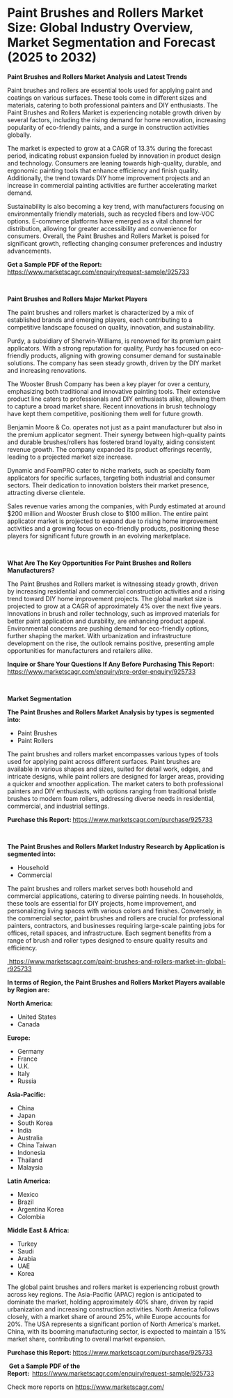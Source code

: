 <p><h1>Paint Brushes and Rollers Market Size: Global Industry Overview, Market Segmentation and Forecast (2025 to 2032)</h1></p><p><strong>Paint Brushes and Rollers Market Analysis and Latest Trends</strong></p>
<p><p>Paint brushes and rollers are essential tools used for applying paint and coatings on various surfaces. These tools come in different sizes and materials, catering to both professional painters and DIY enthusiasts. The Paint Brushes and Rollers Market is experiencing notable growth driven by several factors, including the rising demand for home renovation, increasing popularity of eco-friendly paints, and a surge in construction activities globally.</p><p>The market is expected to grow at a CAGR of 13.3% during the forecast period, indicating robust expansion fueled by innovation in product design and technology. Consumers are leaning towards high-quality, durable, and ergonomic painting tools that enhance efficiency and finish quality. Additionally, the trend towards DIY home improvement projects and an increase in commercial painting activities are further accelerating market demand.</p><p>Sustainability is also becoming a key trend, with manufacturers focusing on environmentally friendly materials, such as recycled fibers and low-VOC options. E-commerce platforms have emerged as a vital channel for distribution, allowing for greater accessibility and convenience for consumers. Overall, the Paint Brushes and Rollers Market is poised for significant growth, reflecting changing consumer preferences and industry advancements.</p></p>
<p><strong>Get a Sample PDF of the Report:&nbsp;</strong> <a href="https://www.marketscagr.com/enquiry/request-sample/925733?utm_campaign=2994&utm_medium=2&utm_source=Github&utm_content=ia&utm_term=09042025&utm_id=paint-brushes-and-rollers">https://www.marketscagr.com/enquiry/request-sample/925733</a></p>
<p>&nbsp;</p>
<p><strong>Paint Brushes and Rollers Major Market Players</strong></p>
<p><p>The paint brushes and rollers market is characterized by a mix of established brands and emerging players, each contributing to a competitive landscape focused on quality, innovation, and sustainability.</p><p>Purdy, a subsidiary of Sherwin-Williams, is renowned for its premium paint applicators. With a strong reputation for quality, Purdy has focused on eco-friendly products, aligning with growing consumer demand for sustainable solutions. The company has seen steady growth, driven by the DIY market and increasing renovations.</p><p>The Wooster Brush Company has been a key player for over a century, emphasizing both traditional and innovative painting tools. Their extensive product line caters to professionals and DIY enthusiasts alike, allowing them to capture a broad market share. Recent innovations in brush technology have kept them competitive, positioning them well for future growth.</p><p>Benjamin Moore & Co. operates not just as a paint manufacturer but also in the premium applicator segment. Their synergy between high-quality paints and durable brushes/rollers has fostered brand loyalty, aiding consistent revenue growth. The company expanded its product offerings recently, leading to a projected market size increase.</p><p>Dynamic and FoamPRO cater to niche markets, such as specialty foam applicators for specific surfaces, targeting both industrial and consumer sectors. Their dedication to innovation bolsters their market presence, attracting diverse clientele.</p><p>Sales revenue varies among the companies, with Purdy estimated at around $200 million and Wooster Brush close to $100 million. The entire paint applicator market is projected to expand due to rising home improvement activities and a growing focus on eco-friendly products, positioning these players for significant future growth in an evolving marketplace.</p></p>
<p>&nbsp;</p>
<p><strong>What Are The Key Opportunities For Paint Brushes and Rollers Manufacturers?</strong></p>
<p><p>The Paint Brushes and Rollers market is witnessing steady growth, driven by increasing residential and commercial construction activities and a rising trend toward DIY home improvement projects. The global market size is projected to grow at a CAGR of approximately 4% over the next five years. Innovations in brush and roller technology, such as improved materials for better paint application and durability, are enhancing product appeal. Environmental concerns are pushing demand for eco-friendly options, further shaping the market. With urbanization and infrastructure development on the rise, the outlook remains positive, presenting ample opportunities for manufacturers and retailers alike.</p></p>
<p><strong>Inquire or Share Your Questions If Any Before Purchasing This Report:</strong> <a href="https://www.marketscagr.com/enquiry/pre-order-enquiry/925733?utm_campaign=2994&utm_medium=2&utm_source=Github&utm_content=ia&utm_term=09042025&utm_id=paint-brushes-and-rollers">https://www.marketscagr.com/enquiry/pre-order-enquiry/925733</a></p>
<p>&nbsp;</p>
<p><strong>Market Segmentation</strong></p>
<p><strong>The Paint Brushes and Rollers Market Analysis by types is segmented into:</strong></p>
<p><ul><li>Paint Brushes</li><li>Paint Rollers</li></ul></p>
<p><p>The paint brushes and rollers market encompasses various types of tools used for applying paint across different surfaces. Paint brushes are available in various shapes and sizes, suited for detail work, edges, and intricate designs, while paint rollers are designed for larger areas, providing a quicker and smoother application. The market caters to both professional painters and DIY enthusiasts, with options ranging from traditional bristle brushes to modern foam rollers, addressing diverse needs in residential, commercial, and industrial settings.</p></p>
<p><strong>Purchase this Report:&nbsp;</strong><a href="https://www.marketscagr.com/purchase/925733?utm_campaign=2994&utm_medium=2&utm_source=Github&utm_content=ia&utm_term=09042025&utm_id=paint-brushes-and-rollers">https://www.marketscagr.com/purchase/925733</a></p>
<p>&nbsp;</p>
<p><strong>The Paint Brushes and Rollers Market Industry Research by Application is segmented into:</strong></p>
<p><ul><li>Household</li><li>Commercial</li></ul></p>
<p><p>The paint brushes and rollers market serves both household and commercial applications, catering to diverse painting needs. In households, these tools are essential for DIY projects, home improvement, and personalizing living spaces with various colors and finishes. Conversely, in the commercial sector, paint brushes and rollers are crucial for professional painters, contractors, and businesses requiring large-scale painting jobs for offices, retail spaces, and infrastructure. Each segment benefits from a range of brush and roller types designed to ensure quality results and efficiency.</p></p>
<p><a href="https://www.marketscagr.com/paint-brushes-and-rollers-market-in-global-r925733?utm_campaign=2994&utm_medium=2&utm_source=Github&utm_content=ia&utm_term=09042025&utm_id=paint-brushes-and-rollers">&nbsp;https://www.marketscagr.com/paint-brushes-and-rollers-market-in-global-r925733</a></p>
<p><strong>In terms of Region, the Paint Brushes and Rollers Market Players available by Region are:</strong></p>
<p>
    <p> <strong> North America: </strong>
        <ul>
            <li>United States</li>
            <li>Canada</li>
        </ul>
        </p> 
    <p> <strong> Europe: </strong>
        <ul>
            <li>Germany</li>
            <li>France</li>
            <li>U.K.</li>
            <li>Italy</li>
            <li>Russia</li>
        </ul>
        </p> 
    <p> <strong> Asia-Pacific: </strong>
        <ul>
            <li>China</li>
            <li>Japan</li>
            <li>South Korea</li>
            <li>India</li>
            <li>Australia</li>
            <li>China Taiwan</li>
            <li>Indonesia</li>
            <li>Thailand</li>
            <li>Malaysia</li>
        </ul>
        </p> 
    <p> <strong> Latin America: </strong>
        <ul>
            <li>Mexico</li>
            <li>Brazil</li>
            <li>Argentina Korea</li>
            <li>Colombia</li>
        </ul>
        </p> 
    <p> <strong> Middle East & Africa: </strong>
        <ul>
            <li>Turkey</li>
            <li>Saudi</li>
            <li>Arabia</li>
            <li>UAE</li>
            <li>Korea</li>
        </ul>
    </p>
    </p>
<p><p>The global paint brushes and rollers market is experiencing robust growth across key regions. The Asia-Pacific (APAC) region is anticipated to dominate the market, holding approximately 40% share, driven by rapid urbanization and increasing construction activities. North America follows closely, with a market share of around 25%, while Europe accounts for 20%. The USA represents a significant portion of North America's market. China, with its booming manufacturing sector, is expected to maintain a 15% market share, contributing to overall market expansion.</p></p>
<p><strong>Purchase this Report: </strong><a href="https://www.marketscagr.com/purchase/925733?utm_campaign=2994&utm_medium=2&utm_source=Github&utm_content=ia&utm_term=09042025&utm_id=paint-brushes-and-rollers">https://www.marketscagr.com/purchase/925733</a></p>
<p>&nbsp;<strong>Get a Sample PDF of the Report:&nbsp;&nbsp;</strong><a href="https://www.marketscagr.com/enquiry/request-sample/925733?utm_campaign=2994&utm_medium=2&utm_source=Github&utm_content=ia&utm_term=09042025&utm_id=paint-brushes-and-rollers">https://www.marketscagr.com/enquiry/request-sample/925733</a></p>
<p><strong></strong></p>
<p>Check more reports on <a href="https://www.marketscagr.com/?utm_campaign=2994&utm_medium=2&utm_source=Github&utm_content=ia&utm_term=09042025&utm_id=paint-brushes-and-rollers">https://www.marketscagr.com/</a></p>